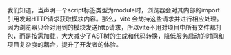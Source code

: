我们知道，当声明一个script标签类型为module时，浏览器会对其内部的import引用发起HTTP请求获取模块内容。那么，vite 会劫持这些请求并进行相应处理。因为浏览器只会对用到的模块发送http请求，所以vite不用对项目中所有文件都打包，而是按需加载，大大减少了AST树的生成和代码转换，降低服务启动的时间和项目复杂度的耦合，提升了开发者的体验。

